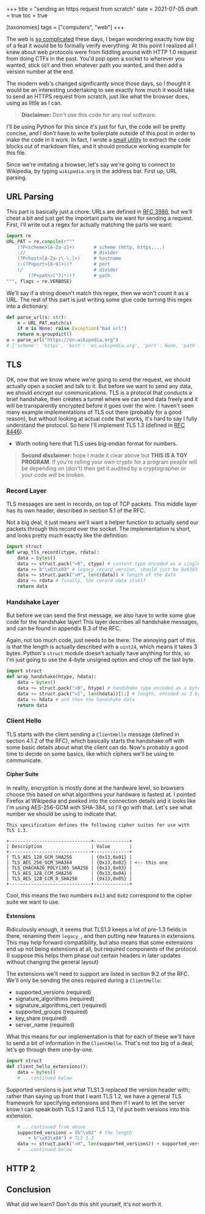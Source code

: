 +++
title = "sending an https request from scratch"
date = 2021-07-05
draft = true
toc = true

[taxonomies]
tags = ["computers", "web"]
+++

The web is [so complicated][4] these days, I began wondering exactly how big of a feat it would be to formally verify everything. At this point I realized all I knew about web protocols were from fiddling around with HTTP 1.0 request from doing CTFs in the past. You'd pop open a socket to wherever you wanted, stick `GET` and then whatever path you wanted, and then add a version number at the end.

The modern web's changed significantly since those days, so I thought it would be an interesting undertaking to see exactly how much it would take to send an HTTPS request from scratch, just like what the browser does, using as little as I can.

> **Disclaimer:** Don't use this code for any real software.

I'll be using Python for this since it's just for fun, the code will be pretty concise, and I don't have to write boilerplate outside of this post in order to make the code in it work. In fact, I wrote a [small utility][3] to extract the code blocks out of markdown files, and it should produce working example for this file.

Since we're imitating a browser, let's say we're going to connect to Wikipedia, by typing `wikipedia.org` in the address bar. First up, URL parsing.

## URL Parsing

This part is basically just a chore. URLs are defined in [RFC 3986][1], but we'll cheat a bit and just get the important parts we want for sending a request. First, I'll write out a regex for actually matching the parts we want:

```py
import re
URL_PAT = re.compile(r"""
    (?P<scheme>[A-Za-z]+)       # scheme (http, https,...)
    ://                         # divider
    (?P<host>[A-Za-z\-\.]+)     # hostname
    (:(?P<port>[0-9]+))?        # port
    (/                          # divider
        (?P<path>[^?]*))?       # path
""", flags = re.VERBOSE)
```

We'll say if a string doesn't match this regex, then we won't count it as a URL. The rest of this part is just writing some glue code turning this regex into a dictionary:

```py
def parse_url(s: str):
    m = URL_PAT.match(s)
    if m is None: raise Exception("bad url")
    return m.groupdict()
u = parse_url("https://en.wikipedia.org")
# {'scheme': 'https', 'host': 'en.wikipedia.org', 'port': None, 'path': None}
```

## TLS

OK, now that we know where we're going to send the request, we should actually open a socket and talk to it. But before we want to send any data, we should _encrypt_ our communications. TLS is a protocol that conducts a brief handshake, then creates a tunnel where we can send data freely and it will be transparently encrypted before it goes over the wire. I haven't seen many example implementations of TLS out there (probably for a good reason), but without looking at actual code that works, it's hard to say I fully understand the protocol. So here I'll implement TLS 1.3 (defined in [RFC 8446][2]).

- Worth noting here that TLS uses big-endian format for numbers.

> **Second disclaimer:** hope I made it clear above but **THIS IS A TOY PROGRAM**. If you're rolling your own crypto for a program people will be depending on (don't) then get it audited by a cryptographer or your code _will_ be broken.

### Record Layer

TLS messages are sent in records, on top of TCP packets. This middle layer has its own header, described in section 5.1 of the RFC.

Not a big deal, it just means we'll want a helper function to actually send our packets through this record over the socket. The implementation is short, and looks pretty much exactly like the definition:

```py
import struct
def wrap_tls_record(ctype, rdata):
    data = bytes()
    data += struct.pack(">B", ctype) # content type encoded as a single byte
    data += b"\x03\x03" # legacy_record_version, should just be 0x0303
    data += struct.pack(">H", len(rdata)) # length of the data
    data += rdata # finally, the record data itself
    return data
```

### Handshake Layer

But before we can send the first message, we also have to write some glue code for the handshake layer! This layer describes all handshake messages, and can be found in appendix B.3 of the RFC.

Again, not too much code, just needs to be there. The annoying part of this is that the length is actually described with a `uint24`, which means it takes 3 bytes. Python's `struct` module doesn't actually have anything for this, so I'm just going to use the 4-byte unsigned option and chop off the last byte.

```py
import struct
def wrap_handshake(htype, hdata):
    data = bytes()
    data += struct.pack(">B", htype) # handshake type encoded as a byte
    data += struct.pack(">I", len(hdata))[1:] # length, encoded as 3 bytes!
    data += hdata # and then the handshake data
    return data
```

### Client Hello

TLS starts with the client sending a `ClientHello` message (defined in section 4.1.2 of the RFC), which basically starts the handshake off with some basic details about what the client can do. Now's probably a good time to decide on some basics, like which ciphers we'll be using to communicate.

#### Cipher Suite

In reality, encryption is mostly done at the hardware level, so browsers choose this based on what algorithms your hardware is fastest at. I pointed Firefox at Wikipedia and peeked into the connection details and it looks like I'm using AES-256-GCM with SHA-384, so I'll go with that. Let's see what number we should be using to indicate that.

```
This specification defines the following cipher suites for use with
TLS 1.3.

+------------------------------+-------------+
| Description                  | Value       |
+------------------------------+-------------+
| TLS_AES_128_GCM_SHA256       | {0x13,0x01} |
| TLS_AES_256_GCM_SHA384       | {0x13,0x02} | <-- this one
| TLS_CHACHA20_POLY1305_SHA256 | {0x13,0x03} |
| TLS_AES_128_CCM_SHA256       | {0x13,0x04} |
| TLS_AES_128_CCM_8_SHA256     | {0x13,0x05} |
+------------------------------+-------------+
```

Cool, this means the two numbers `0x13` and `0x02` correspond to the cipher suite we want to use.

#### Extensions

Ridiculously enough, it seems that TLS1.3 keeps a lot of pre-1.3 fields in there, renaming them `legacy_`, and then putting new features in extensions. This may help forward compatibility, but also means that some extensions end up not being extensions at all, but required components of the protocol. (I suppose this helps them phase out certain headers in later updates without changing the general layout)

The extensions we'll need to support are listed in section 9.2 of the RFC. We'll only be sending the ones required during a `ClientHello`:

- supported_versions (required)
- signature_algorithms (required)
- signature_algorithms_cert (required)
- supported_groups (required)
- key_share (required)
- server_name (required)

What this means for our implementation is that for each of these we'll have to send a bit of information in the `ClientHello`. That's not too big of a deal; let's go through them one-by-one.

```py
import struct
def client_hello_extensions():
    data = bytes()
    # ...continued below
```

Supported versions is just what TLS1.3 replaced the version header with; rather than saying up front that I want TLS 1.2, we have a general TLS framework for specifying extensions and then if I want to let the server know I can speak both TLS 1.2 and TLS 1.3, I'd put both versions into this extension.

```py
    # ...continued from above
    supported_versions = (b"\x02" # the length
        + b"\x03\x04") # TLS 1.3
    data += struct.pack(">H", len(supported_versions)) + supported_versions
    # ...continued below
```



## HTTP 2

## Conclusion

What did we learn? Don't do this shit yourself, it's not worth it.

[1]: https://datatracker.ietf.org/doc/html/rfc3986
[2]: https://datatracker.ietf.org/doc/html/rfc8446
[3]: https://git.mzhang.io/michael/markout
[4]: https://drewdevault.com/2020/03/18/Reckless-limitless-scope.html
